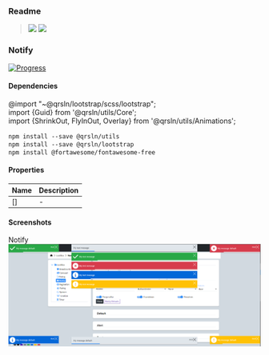 ### Readme

> [![](https://img.shields.io/badge/Main-readme-white)](../../readme.md)
> [![](https://img.shields.io/badge/usage-orange)](usage.md)

### Notify
[![Progress](https://img.shields.io/badge/Demo-✔✔✔✔☐-blue)](https://krsln.github.io/NgLootBox/LootBox/Notify)

#### Dependencies
@import "~@qrsln/lootstrap/scss/lootstrap";  
import {Guid} from '@qrsln/utils/Core';  
import {ShrinkOut, FlyInOut, Overlay} from '@qrsln/utils/Animations';

```
npm install --save @qrsln/utils
npm install --save @qrsln/lootstrap
npm install @fortawesome/fontawesome-free 
```

#### Properties

| Name | Description |
|------|-------------|
| []   | -           |

#### Screenshots
Notify  
![](../../../../Images/LootBox/Notify_2022-01-27.png "Carousel")
